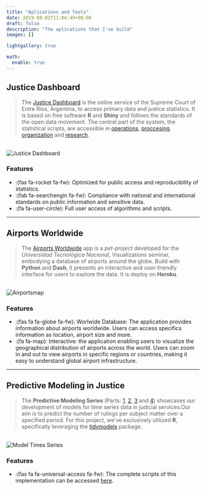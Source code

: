 ```yaml
---
title: "Aplications and Tools"
date: 2019-08-02T11:04:49+08:00
draft: false
description: "The aplications that I've build"
images: []

lightgallery: true

math:
  enable: true
---
```


## Justice Dashboard

> The [Justice Dashboard](https://tablero.jusentrerios.gov.ar/) is the online service of the Supreme Court of Entre Ríos, Argentina, to access primary data and justice statistics. It is based on free software **R** and **Shiny** and follows the standards of the open data movement. The central part of the system, the statistical scripts, are accessible in [operations](https://bitbucket.org/apgye/apgyeoperationsjuser), [proccesing](https://bitbucket.org/apgye/apgyeprocesamiento/src/master/), [organization](https://bitbucket.org/apgye/apgyejuserorganization) and [research](https://bitbucket.org/apgye/apgyeinformes).

\
![Justice Dashboard](/images/tablero1.png "Justice Data")


### Features

* :(fas fa-rocket fa-fw): Optimized for public access and reproducibility of statistics.   
* :(fab fa-searchengin fa-fw): Compliance with national and international standards on public information and sensitive data.
* :(fa fa-user-circle): Full user access of algorithms and scripts. 


---

## Airports Worldwide

> The [Airports Worldwide](https://airportworlwide.herokuapp.com/) app is a *pet-project* developed for the *Universidad Tecnológica Nacional*, Visualizations seminar, embodying a database of airports around the globe. Build with **Python** and **Dash**, it presents an interactive and user-friendly interface for users to explore the data. It is deploy on **Heroku**.

\
![Airportsmap](/images/airportmap.png "Airports")

### Features

* :(fas fa fa-globe fa-fw): Worlwide Database: The application provides information about airports worldwide. Users can access specifics information as location, airport size and more. 
* :(fa  fa-map): Interactive: the application enabling users to visualize the geographical distribution of airports across the world. Users can zoom in and out to view airports in specific regions or countries, making it easy to understand global airport infrastructure.

---

## Predictive Modeling in Justice

> The **Predictive Modeling Series** (Parts: [1](https://medium.com/@castilloclaudiosebastian/modelos-predictivos-en-la-justicia-parte-1-f790df72cd38), [2](https://medium.com/@castilloclaudiosebastian/modelos-predictivos-en-la-justicia-parte-2-b97a9c24af81), [3](https://medium.com/@castilloclaudiosebastian/modelos-predictivos-en-la-justicia-parte-3-d871c71edcea) and [4](https://medium.com/@castilloclaudiosebastian/modelos-predictivos-en-la-justicia-parte-4-bb56f1c14072)) showcases our development of models for time series data in judicial services.Our aim is to predict the number of rulings per subject matter over a specified period. For this project, we've exclusively utilized **R**, specifically leveraging the [tidymodels](https://www.tidymodels.org/) package.  

\
![Model Times Series](/images/time.jpg "credit:Aron Visuals")

### Features

* :(fas fa fa-universal-access fa-fw): The complete scripts of this implementation can be accessed [here](https://github.com/castillosebastian/jusmodels).



